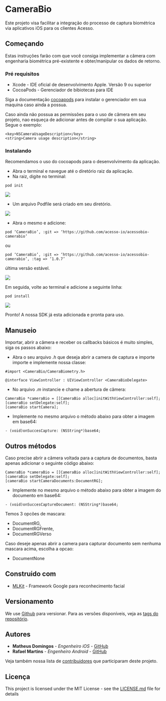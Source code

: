 # CameraBio

Este projeto visa facilitar a integração do processo de captura biométrica via aplicativos iOS para os clientes Acesso. 

## Começando

Estas instruções farão com que você consiga implementar a câmera com engenharia biométrica pré-existente e obter/manipular os dados de retorno.

### Pré requisitos

 - Xcode - IDE oficial de desenvolvimento Apple. Versão 9 ou superior
 - CocoaPods - Gerenciador de bibiotecas para IDE

Siga a documentação [cocoapods](https://cocoapods.org/) para instalar o gerenciador em sua maquina caso ainda a possua. 


Caso ainda não possua as permissões para o uso de câmera em seu projeto, nao esqueça de adicionar antes de compilar o sua aplicação. Segue o exemplo: 

```
<key>NSCameraUsageDescription</key>
<string>Camera usage description</string>
```

### Instalando

Recomendamos o uso do cocoapods para o desenvolvimento da aplicação. 

- Abra o terminal e navegue até o diretório raiz da aplicação.
- Na raiz, digite no terminal: 

```
pod init 
```

![](https://media.giphy.com/media/QCCiKSwfM8wuyYPaOI/giphy.gif)

- Um arquivo Podfile será criado em seu diretório.

![](https://media.giphy.com/media/SsgTAziSaHmH84BASS/giphy.gif)


- Abra o mesmo e adicione:
```
pod ‘CameraBio’, :git => ‘https://github.com/acesso-io/acessobio-camerabio’
```
ou 
```
pod ‘CameraBio’, :git => ‘https://github.com/acesso-io/acessobio-camerabio’, :tag => ‘1.0.7’
```
última versão estável.

![](https://media.giphy.com/media/eK6aukS7LdEOv0NFgC/giphy.gif)

Em seguida, volte ao terminal e adicione a seguinte linha: 

```
pod install
```
![](https://media.giphy.com/media/f7Z6XiHwXK1a7lq8VT/giphy.gif)

Pronto! A nossa SDK já esta adicionada e pronta para uso. 

## Manuseio

Importar, abrir a câmera e receber os callbacks básicos é muito simples, siga os passos abaixo:

- Abra o seu arquivo *.h* que deseja abrir a camera de captura e importe importe e implemente nossa classe: 

```objc
#import <CameraBio/CameraBiometry.h>

@interface ViewController : UIViewController <CameraBioDelegate>
```

- No arquivo *.m* instancie e chame a abertura de câmera:

```objc
CameraBio *cameraBio = [[CameraBio alloc]initWithViewController:self];     
[cameraBio setDelegate:self];
[cameraBio startCamera];
```

- Implemente no mesmo arquivo o método abaixo para obter a imagem em base64:

```objc
- (void)onSuccesCapture: (NSString*)base64;
```


## Outros métodos


Caso precise abrir a câmera voltada para a captura de documentos, basta apenas adicionar o seguinte código abaixo:  

```objc
CameraBio *cameraBio = [[CameraBio alloc]initWithViewController:self];     
[cameraBio setDelegate:self];
[cameraBio startCameraDocuments:DocumentRG];
```

- Implemente no mesmo arquivo o método abaixo para obter a imagem do documento em base64:

```objc
- (void)onSuccesCaptureDocument: (NSString*)base64;
```

Temos 3 opcões de mascara: 

 -  DocumentRG,
 -  DocumentRGFrente,
 -  DocumentRGVerso 
 
 Caso deseje apenas abrir a camera para capturar documento sem nenhuma mascara acima, escolha a opcao: 
 -  DocumentNone


## Construido com

* [MLKit](https://firebase.google.com/docs/ml-kit/?hl=pt-br) - Framework Google para reconhecimento facial


## Versionamento

We use [Github](https://github.com/) para versionar. Para as versões disponíveis, veja as [tags do repositório](https://github.com/acesso-io/acessobio-camerabio/releases). 

## Autores

* **Matheus Domingos** - *Engenheiro iOS* - [GitHub](https://github.com/MatheusDomingos)
* **Rafael Martins** - *Engenheiro Android* - [GitHub](https://github.com/rafaelmartinsdacosta)

Veja também nossa lista de [contribuidores](https://github.com/your/project/contributors) que participaram deste projeto.

## Licença

This project is licensed under the MIT License - see the [LICENSE.md](LICENSE.md) file for details



